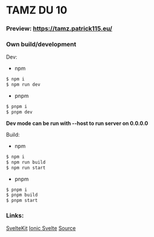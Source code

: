 # TAMZ DU 10

### Preview: https://tamz.patrick115.eu/

### Own build/development

Dev:

-   npm

```BASH
$ npm i
$ npm run dev
```

-   pnpm

```BASH
$ pnpm i
$ pnpm dev
```

**Dev mode can be run with --host to run server on 0.0.0.0**

Build:

-   npm

```BASH
$ npm i
$ npm run build
$ npm run start
```

-   pnpm

```BASH
$ pnpm i
$ pnpm build
$ pnpm start
```

### Links:

[SvelteKit](https://kit.svelte.dev)
[Ionic Svelte](https://github.com/Tommertom/svelte-ionic-app)
[Source](https://github.com/patrick11514/VSB/tree/main/TAMZ/Mapa)
